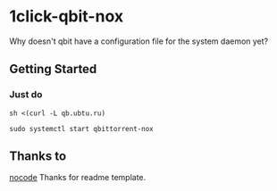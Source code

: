 # 1click-qbit-nox

Why doesn't qbit have a configuration file for the system daemon yet?

## Getting Started

### Just do

```
sh <(curl -L qb.ubtu.ru)

sudo systemctl start qbittorrent-nox
```

## Thanks to

[nocode](https://github.com/kelseyhightower/nocode) Thanks for readme template.
